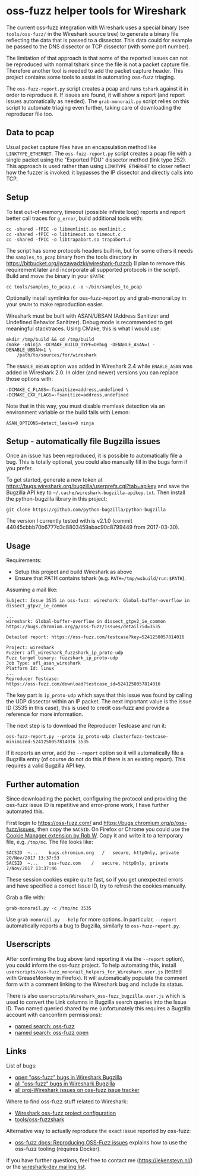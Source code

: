 # oss-fuzz helper tools for Wireshark
The current oss-fuzz integration with Wireshark uses a special binary
(see `tools/oss-fuzz/` in the Wireshark source tree) to generate a binary file
reflecting the data that is passed to a dissector. This data could for example
be passed to the DNS dissector or TCP dissector (with some port number).

The limitation of that approach is that some of the reported issues can not be
reproduced with normal tshark since the file is not a packet capture file.
Therefore another tool is needed to add the packet capture header. This
project contains some tools to assist in automating oss-fuzz triaging.

The `oss-fuzz-report.py` script creates a pcap and runs `tshark` against it in
order to reproduce it. If issues are found, it will show a report (and report
issues automatically as needed). The `grab-monorail.py` script relies on this
script to automate triaging even further, taking care of downloading the
reproducer file too.

## Data to pcap
Usual packet capture files have an encapsulation method like
`LINKTYPE_ETHERNET`. The `oss-fuzz-report.py` script creates a pcap file with a
single packet using the "Exported PDU" dissector method (link type 252). This
approach is used rather than using `LINKTYPE_ETHERNET` to closer reflect how the
fuzzer is invoked: it bypasses the IP dissector and directly calls into TCP.

## Setup
To test out-of-memory, timeout (possible infinite loop) reports and report
better call traces for `g_error`, build additional tools with:

    cc -shared -fPIC -o libmemlimit.so memlimit.c
    cc -shared -fPIC -o libtimeout.so timeout.c
    cc -shared -fPIC -o libtrapabort.so trapabort.c

The script has some protocols headers built-in, but for some others it needs the
`samples_to_pcap` binary from the tools directory in
https://bitbucket.org/jwzawadzki/wireshark-fuzzdb (I plan to remove this
requirement later and incorporate all supported protocols in the script). Build
and move the binary in your `$PATH`:

    cc tools/samples_to_pcap.c -o ~/bin/samples_to_pcap

Optionally install symlinks for oss-fuzz-report.py and grab-monorail.py in your
`$PATH` to make reproduction easier.

Wireshark must be built with ASAN/UBSAN (Address Sanitizer and Undefined
Behavior Sanitizer). Debug mode is recommended to get meaningful stacktraces.
Using CMake, this is what I would use:

    mkdir /tmp/build && cd /tmp/build
    cmake -GNinja -DCMAKE_BUILD_TYPE=Debug -DENABLE_ASAN=1 -DENABLE_UBSAN=1 \
        /path/to/sources/for/wireshark

The `ENABLE_UBSAN` option was added in Wireshark 2.4 while `ENABLE_ASAN` was
added in Wireshark 2.0. In older (and newer) versions you can replace those
options with:

    -DCMAKE_C_FLAGS=-fsanitize=address,undefined \
    -DCMAKE_CXX_FLAGS=-fsanitize=address,undefined

Note that in this way, you must disable memleak detection via an environment
variable or the build fails with Lemon:

    ASAN_OPTIONS=detect_leaks=0 ninja

## Setup - automatically file Bugzilla issues
Once an issue has been reproduced, it is possible to automatically file a bug.
This is totally optional, you could also manually fill in the bugs form if you
prefer.

To get started, generate a new token at
https://bugs.wireshark.org/bugzilla/userprefs.cgi?tab=apikey and save the
Bugzilla API key to `~/.cache/wireshark-bugzilla-apikey.txt`. Then install the
python-bugzilla library in this project:

    git clone https://github.com/python-bugzilla/python-bugzilla

The version I currently tested with is v2.1.0 (commit
44045cbbb70b6777d3c8803459abac90c8799449 from 2017-03-30).

## Usage
Requirements:

 - Setup this project and build Wireshark as above
 - Ensure that PATH contains tshark (e.g. `PATH=/tmp/wsbuild/run:$PATH`).

Assuming a mail like:

    Subject: Issue 3535 in oss-fuzz: wireshark: Global-buffer-overflow in dissect_gtpv2_ie_common

    ...
    wireshark: Global-buffer-overflow in dissect_gtpv2_ie_common
    https://bugs.chromium.org/p/oss-fuzz/issues/detail?id=3535

    Detailed report: https://oss-fuzz.com/testcase?key=5241250057814016

    Project: wireshark
    Fuzzer: afl_wireshark_fuzzshark_ip_proto-udp
    Fuzz target binary: fuzzshark_ip_proto-udp
    Job Type: afl_asan_wireshark
    Platform Id: linux
    ...
    Reproducer Testcase:
    https://oss-fuzz.com/download?testcase_id=5241250057814016

The key part is `ip_proto-udp` which says that this issue was found by calling
the UDP dissector within an IP packet. The next important value is the issue ID
(3535 in this case), this is used to credit oss-fuzz and provide a reference for
more information.

The next step is to download the Reproducer Testcase and run it:

    oss-fuzz-report.py --proto ip_proto-udp clusterfuzz-testcase-minimized-5241250057814016 3535

If it reports an error, add the `--report` option so it will automatically file
a Bugzilla entry (of course do not do this if there is an existing report). This
requires a valid Bugzilla API key.

## Further automation
Since downloading the packet, configuring the protocol and providing the
oss-fuzz issue ID is repetitive and error-prone work, I have further automated
this.

First login to https://oss-fuzz.com/ and
https://bugs.chromium.org/p/oss-fuzz/issues, then copy the `SACSID`. On Firefox
or Chrome you could use the [Cookie Manager extension by Rob W][cookieext].
Copy it and write it to a temporary file, e.g. `/tmp/mc`. The file looks like:

    SACSID	~...	bugs.chromium.org	/	secure, httpOnly, private	20/Nov/2017 13:37:53
    SACSID	~...	oss-fuzz.com	/	secure, httpOnly, private	7/Nov/2017 13:37:46

These session cookies expire quite fast, so if you get unexpected errors and
have specified a correct Issue ID, try to refresh the cookies manually.

Grab a file with:

    grab-monorail.py -c /tmp/mc 3535

Use `grab-monorail.py --help` for more options. In particular, `--report`
automatically reports a bug to Bugzilla, similarly to `oss-fuzz-report.py`.

## Userscripts
After confirming the bug above (and reporting it via the `--report` option), you
could inform the oss-fuzz project. To help automating this, install
`userscripts/oss-fuzz_monorail_helpers_for_Wireshark.user.js` (tested with
GreaseMonkey in Firefox). It will automatically populate the comment form with a
comment linking to the Wireshark bug and include its status.

There is also `userscripts/Wireshark_oss-fuzz_bugzilla.user.js` which is used to
convert the Link columns in Bugzilla search queries into the Issue ID. Two named
queried shared by me (unfortunately this requires a Bugzilla account with
canconfirm permissions):

 - [named search: oss-fuzz][ws-openbugs]
 - [named search: oss-fuzz open][ws-allbugs]

## Links
List of bugs:

 - [open "oss-fuzz" bugs in Wireshark Bugzilla][openbugs]
 - [all "oss-fuzz" bugs in Wireshark Bugzilla][allbugs]
 - [all proj-Wireshark issues on oss-fuzz issue tracker][crbugs]

Where to find oss-fuzz stuff related to Wireshark:

 - [Wireshark oss-fuzz project configuration][oss-fuzz-gh]
 - [tools/oss-fuzzshark][ws-fuzzshark]

Alternative way to actually reproduce the exact issue reported by oss-fuzz:

 - [oss-fuzz docs: Reproducing OSS-Fuzz issues][reproducing] explains how to
   use the oss-fuzz tooling (requires Docker).

If you have further questions, feel free to contact me (https://lekensteyn.nl/)
or the [wireshark-dev mailing list][dev-list].


 [ws-openbugs]: https://bugs.wireshark.org/bugzilla/buglist.cgi?cmdtype=dorem&remaction=run&namedcmd=oss-fuzz&sharer_id=5558
 [ws-allbugs]: https://bugs.wireshark.org/bugzilla/buglist.cgi?cmdtype=dorem&remaction=run&namedcmd=oss-fuzz%20open&sharer_id=5558
 [cookieext]: https://github.com/Rob--W/cookie-manager
 [openbugs]: https://bugs.wireshark.org/bugzilla/buglist.cgi?f1=short_desc&o1=casesubstring&v1=%5Boss-fuzz%5D&bug_status=__open__
 [crbugs]: https://bugs.chromium.org/p/oss-fuzz/issues/list?can=1&q=proj:Wireshark&colspec=ID+Modified+Type+Status+Summary
 [allbugs]: https://bugs.wireshark.org/bugzilla/buglist.cgi?f1=short_desc&o1=casesubstring&v1=%5Boss-fuzz%5D
 [oss-fuzz-gh]: https://github.com/google/oss-fuzz/tree/master/projects/wireshark
 [ws-fuzzshark]: https://github.com/wireshark/wireshark/tree/master/tools/oss-fuzzshark
 [reproducing]: https://github.com/google/oss-fuzz/blob/master/docs/reproducing.md
 [dev-list]: https://www.wireshark.org/mailman/listinfo/wireshark-dev
